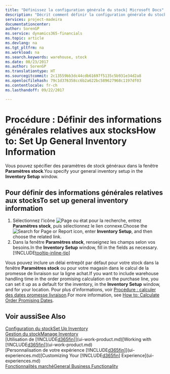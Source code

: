```yaml
---
title: "Définissez la configuration générale du stock| Microsoft Docs"
description: "Décrit comment définir la configuration générale du stock, telles que la souche de numéros et les magasins, de façon à pouvoir, par exemple, gérer votre entrepôt et votre stock."
services: project-madeira
documentationcenter: 
author: SorenGP
ms.service: dynamics365-financials
ms.topic: article
ms.devlang: na
ms.tgt_pltfrm: na
ms.workload: na
ms.search.keywords: warehouse, stock
ms.date: 08/23/2017
ms.author: SorenGP
ms.translationtype: HT
ms.sourcegitcommit: 2c13559bb3dc44cdb61697f5135c5b931e34d2a8
ms.openlocfilehash: 79c1d376358cc6b2a622bc589627968c1197df03
ms.contentlocale: fr-ch
ms.lasthandoff: 09/22/2017

---
```

# <a name="how-to-set-up-general-inventory-information"></a><span data-ttu-id="1f9de-103">Procédure : Définir des informations générales relatives aux stocks</span><span class="sxs-lookup"><span data-stu-id="1f9de-103">How to: Set Up General Inventory Information</span></span>
<span data-ttu-id="1f9de-104">Vous pouvez spécifier des paramètres de stock généraux dans la fenêtre **Paramètres stock**.</span><span class="sxs-lookup"><span data-stu-id="1f9de-104">You specify your general inventory setup in the **Inventory Setup** window.</span></span>

## <a name="to-set-up-general-inventory-information"></a><span data-ttu-id="1f9de-105">Pour définir des informations générales relatives aux stocks</span><span class="sxs-lookup"><span data-stu-id="1f9de-105">To set up general inventory information</span></span>
1. <span data-ttu-id="1f9de-106">Sélectionnez l'icône ![Page ou état pour la recherche](media/ui-search/search_small.png "Page ou état pour la recherche"), entrez **Paramètres stock**, puis sélectionnez le lien connexe.</span><span class="sxs-lookup"><span data-stu-id="1f9de-106">Choose the ![Search for Page or Report](media/ui-search/search_small.png "Search for Page or Report icon") icon, enter **Inventory Setup**, and then choose the related link.</span></span>
2. <span data-ttu-id="1f9de-107">Dans la fenêtre **Paramètres stock**, renseignez les champs selon vos besoins.</span><span class="sxs-lookup"><span data-stu-id="1f9de-107">In the **Inventory Setup** window, fill in the fields as necessary.</span></span> [!INCLUDE[tooltip-inline-tip](includes/tooltip-inline-tip_md.md)]

<span data-ttu-id="1f9de-108">Vous pouvez inclure un délai entrepôt par défaut pour votre stock dans la fenêtre **Paramètres stock** ou pour votre magasin dans le calcul de la promesse de livraison sur la ligne achat.</span><span class="sxs-lookup"><span data-stu-id="1f9de-108">If you want to include warehouse handling time in the order promising calculation on the purchase line, you can set it up as a default for the inventory, in the **Inventory Setup** window, and for your location.</span></span> <span data-ttu-id="1f9de-109">Pour plus d'informations, voir [Procédure : calculer des dates promesse livraison](sales-how-to-calculate-order-promising-dates.md).</span><span class="sxs-lookup"><span data-stu-id="1f9de-109">For more information, see [How to: Calculate Order Promising Dates](sales-how-to-calculate-order-promising-dates.md).</span></span>  

## <a name="see-also"></a><span data-ttu-id="1f9de-110">Voir aussi</span><span class="sxs-lookup"><span data-stu-id="1f9de-110">See Also</span></span>
[<span data-ttu-id="1f9de-111">Configuration du stock</span><span class="sxs-lookup"><span data-stu-id="1f9de-111">Set Up Inventory</span></span>](inventory-setup-inventory.md)  
[<span data-ttu-id="1f9de-112">Gestion du stock</span><span class="sxs-lookup"><span data-stu-id="1f9de-112">Manage Inventory</span></span>](inventory-manage-inventory.md)  
<span data-ttu-id="1f9de-113">[Utilisation de [!INCLUDE[d365fin](includes/d365fin_md.md)]](ui-work-product.md)</span><span class="sxs-lookup"><span data-stu-id="1f9de-113">[Working with [!INCLUDE[d365fin](includes/d365fin_md.md)]](ui-work-product.md)</span></span>  
<span data-ttu-id="1f9de-114">[Personnalisation de votre expérience [!INCLUDE[d365fin](includes/d365fin_md.md)]](ui-experiences.md)</span><span class="sxs-lookup"><span data-stu-id="1f9de-114">[Customizing Your [!INCLUDE[d365fin](includes/d365fin_md.md)] Experience](ui-experiences.md)</span></span>  
[<span data-ttu-id="1f9de-115">Fonctionnalités marché</span><span class="sxs-lookup"><span data-stu-id="1f9de-115">General Business Functionality</span></span>](ui-across-business-areas.md)

